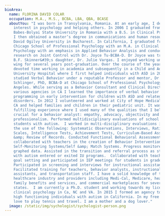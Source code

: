 ```yaml
---
bioArea:
  name: FLORINA DAVID COLAR
  occupation: M.A., M.S., BCBA, LBA, QBA, BCASE
  aboutYou: "I was born in Transylvania, Romania. At an early age, I developed an
    interest in psychology and helping others. In 2006 I graduated from
    Babes-Bolyai State University in Romania with a B.S. in Clinical Psychology.
    I then obtained a master’s degree in communications and human resources at
    David Ogilvy University in Bucharest. In California, I graduated from the
    Chicago School of Professional Psychology with an M.A. in Clinical
    Psychology with an emphasis in Applied Behavior Analysis and conducted
    research on Joint Control with Dr. Joyce Tu-BCBA-D. Dr Joyce was trained by
    B.F. Skinner&#39;s daughter, Dr. Julie Vargas. I enjoyed working under her
    wing for several years post-graduation. Over the course of the years, I
    devoted time working in academia and subsequently in a Child and Adolescent
    University Hospital where I first helped individuals with ASD in 2004. I
    studied Verbal Behavior under a reputable Professor and mentor, Dr. Hank
    Schlinger, PhD, BCBA-D at Chicago School of Professional Psychology, Los
    Angeles. While serving as a Behavior Consultant and Clinical Director at
    various agencies in CA I learned the importance of verbal behavior
    programming in early intervention for children with ASD and related
    disorders. In 2012 I volunteered and worked at City of Hope Medical Center,
    CA and helped families and children in their pediatric unit. It was a
    fulfilling experience where I used many of the qualities that I believe are
    crucial for a behavior analyst: empathy, advocacy, objectivity and
    professionalism. Performed multidisciplinary evaluations of school age
    students with autism.  I worked in multi-disciplinary evaluations including
    the use of the following: Systematic Observations, Interviews, Rating
    Scales, Intelligence Tests, Achievement Tests, Curriculum-Based Assessments,
    &amp; Review of Records. Conducted Functional Behavioral Assessments and
    collaborated with teachers in the creation of Behavior Intervention Plans,
    Self-Monitoring Systems/Self &amp; Match Systems. Progress monitored &amp;
    graphed data. Assisted in the transition and referral process as students
    with autism entered or exited IU programs.  Collaborated with teachers in
    goal setting and participated in IEP meetings for students in grades K-12. 
    Participated in screening and interviews for instructional assistants.
    Facilitated training for teachers, behavior analysts, instructional
    assistants, and transportation staff. I have a solid knowledge of the
    healthcare industry and providers including Medi-Cal, Medicare, healthy
    family benefits and services, and commercial marketplaces for several
    states.  I am currently a Ph.D. student and working towards my licensure in
    clinical psychology in Ca, NC and VA. In 2015 I formed an agency to serve
    high functioning individuals with autism in California. In my free time, I
    love to play tennis and travel. I am a mother and a dog lover."
  image: /static/img/sychologist/sychologist-person.png
---
```

